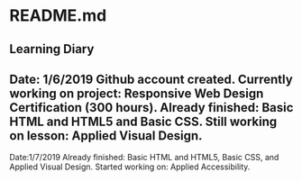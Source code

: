 # README.md
Learning Diary
----------
Date: 1/6/2019
Github account created.
Currently working on project: Responsive Web Design Certification (300 hours).
Already finished: Basic HTML and HTML5 and Basic CSS.
Still working on lesson: Applied Visual Design.
----------
Date:1/7/2019
Already finished: Basic HTML and HTML5, Basic CSS, and Applied Visual Design.
Started working on: Applied Accessibility.
